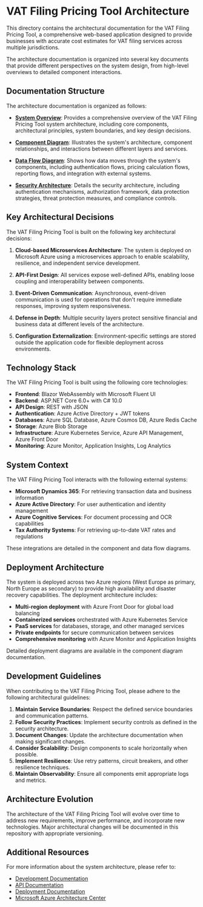 # VAT Filing Pricing Tool Architecture

This directory contains the architectural documentation for the VAT Filing Pricing Tool, a comprehensive web-based application designed to provide businesses with accurate cost estimates for VAT filing services across multiple jurisdictions.

The architecture documentation is organized into several key documents that provide different perspectives on the system design, from high-level overviews to detailed component interactions.

## Documentation Structure

The architecture documentation is organized as follows:

- **[System Overview](system-overview.md)**: Provides a comprehensive overview of the VAT Filing Pricing Tool system architecture, including core components, architectural principles, system boundaries, and key design decisions.

- **[Component Diagram](component-diagram.md)**: Illustrates the system's architecture, component relationships, and interactions between different layers and services.

- **[Data Flow Diagram](data-flow-diagram.md)**: Shows how data moves through the system's components, including authentication flows, pricing calculation flows, reporting flows, and integration with external systems.

- **[Security Architecture](security-architecture.md)**: Details the security architecture, including authentication mechanisms, authorization framework, data protection strategies, threat protection measures, and compliance controls.

## Key Architectural Decisions

The VAT Filing Pricing Tool is built on the following key architectural decisions:

1. **Cloud-based Microservices Architecture**: The system is deployed on Microsoft Azure using a microservices approach to enable scalability, resilience, and independent service development.

2. **API-First Design**: All services expose well-defined APIs, enabling loose coupling and interoperability between components.

3. **Event-Driven Communication**: Asynchronous, event-driven communication is used for operations that don't require immediate responses, improving system responsiveness.

4. **Defense in Depth**: Multiple security layers protect sensitive financial and business data at different levels of the architecture.

5. **Configuration Externalization**: Environment-specific settings are stored outside the application code for flexible deployment across environments.

## Technology Stack

The VAT Filing Pricing Tool is built using the following core technologies:

- **Frontend**: Blazor WebAssembly with Microsoft Fluent UI
- **Backend**: ASP.NET Core 6.0+ with C# 10.0
- **API Design**: REST with JSON
- **Authentication**: Azure Active Directory + JWT tokens
- **Databases**: Azure SQL Database, Azure Cosmos DB, Azure Redis Cache
- **Storage**: Azure Blob Storage
- **Infrastructure**: Azure Kubernetes Service, Azure API Management, Azure Front Door
- **Monitoring**: Azure Monitor, Application Insights, Log Analytics

## System Context

The VAT Filing Pricing Tool interacts with the following external systems:

- **Microsoft Dynamics 365**: For retrieving transaction data and business information
- **Azure Active Directory**: For user authentication and identity management
- **Azure Cognitive Services**: For document processing and OCR capabilities
- **Tax Authority Systems**: For retrieving up-to-date VAT rates and regulations

These integrations are detailed in the component and data flow diagrams.

## Deployment Architecture

The system is deployed across two Azure regions (West Europe as primary, North Europe as secondary) to provide high availability and disaster recovery capabilities. The deployment architecture includes:

- **Multi-region deployment** with Azure Front Door for global load balancing
- **Containerized services** orchestrated with Azure Kubernetes Service
- **PaaS services** for databases, storage, and other managed services
- **Private endpoints** for secure communication between services
- **Comprehensive monitoring** with Azure Monitor and Application Insights

Detailed deployment diagrams are available in the component diagram documentation.

## Development Guidelines

When contributing to the VAT Filing Pricing Tool, please adhere to the following architectural guidelines:

1. **Maintain Service Boundaries**: Respect the defined service boundaries and communication patterns.
2. **Follow Security Practices**: Implement security controls as defined in the security architecture.
3. **Document Changes**: Update the architecture documentation when making significant changes.
4. **Consider Scalability**: Design components to scale horizontally when possible.
5. **Implement Resilience**: Use retry patterns, circuit breakers, and other resilience techniques.
6. **Maintain Observability**: Ensure all components emit appropriate logs and metrics.

## Architecture Evolution

The architecture of the VAT Filing Pricing Tool will evolve over time to address new requirements, improve performance, and incorporate new technologies. Major architectural changes will be documented in this repository with appropriate versioning.

## Additional Resources

For more information about the system architecture, please refer to:

- [Development Documentation](../development/README.md)
- [API Documentation](../api/README.md)
- [Deployment Documentation](../deployment/README.md)
- [Microsoft Azure Architecture Center](https://docs.microsoft.com/azure/architecture/)